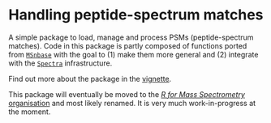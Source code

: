 # Handling peptide-spectrum matches

A simple package to load, manage and process PSMs (peptide-spectrum
matches). Code in this package is partly composed of functions ported
from [`MSnbase`](http://lgatto.github.io/MSnbase/) with the goal
to (1) make them more general and (2) integrate with the
[`Spectra`](https://rformassspectrometry.github.io/Spectra/)
infrastructure.

Find out more about the package in the
[vignette](https://rformassspectrometry.github.io/PSMatch/articles/PSMatch.html).

This package will eventually be moved to the [*R for Mass
Spectrometry* organisation](https://github.com/rformassspectrometry)
and most likely renamed. It is very much work-in-progress at the
moment.
